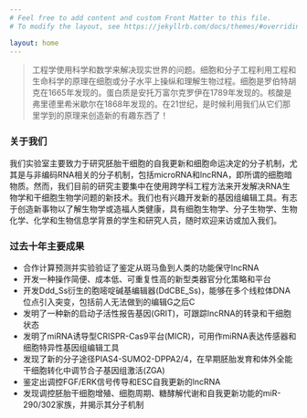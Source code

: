 ```yaml
---
# Feel free to add content and custom Front Matter to this file.
# To modify the layout, see https://jekyllrb.com/docs/themes/#overriding-theme-defaults

layout: home
---
```


> 工程学使用科学和数学来解决现实世界的问题。细胞和分子工程利用工程和生命科学的原理在细胞或分子水平上操纵和理解生物过程。细胞是罗伯特胡克在1665年发现的。蛋白质是安托万富尔克罗伊在1789年发现的。核酸是弗里德里希米歇尔在1868年发现的。在21世纪，是时候利用我们从它们那里学到的原理来创造新的有趣东西了！

### 关于我们

我们实验室主要致力于研究胚胎干细胞的自我更新和细胞命运决定的分子机制，尤其是与非编码RNA相关的分子机制，包括microRNA和lncRNA，即所谓的细胞暗物质。然而，我们目前的研究主要集中在使用跨学科工程方法来开发解决RNA生物学和干细胞生物学问题的新技术。我们也有兴趣开发新的基因组编辑工具。有志于创造新事物以了解生物学或造福人类健康，具有细胞生物学、分子生物学、生物化学、化学和生物信息学背景的学生和研究人员，随时欢迎来访或加入我们。

### 过去十年主要成果

- 合作计算预测并实验验证了鉴定从斑马鱼到人类的功能保守lncRNA
- 开发一种操作简便、成本低、可重复性高的新型类器官分化策略和平台
- 开发Ddd_Ss衍生的胞嘧啶碱基编辑器(DdCBE_Ss)，能够在多个线粒体DNA位点引入突变，包括前人无法做到的编辑G之后C
- 发明了一种新的启动子活性报告基因(GRIT)，可跟踪lncRNA的转录和干细胞状态
- 发明了miRNA诱导型CRISPR-Cas9平台(MICR)，可用作miRNA表达传感器和细胞特异性基因组编辑工具
- 发现了新的分子途径PIAS4-SUMO2-DPPA2/4，在早期胚胎发育和体外全能干细胞转化中调节合子基因组激活(ZGA)
- 鉴定出调控FGF/ERK信号传导和ESC自我更新的lncRNA
- 发现调控胚胎干细胞增殖、细胞周期、糖酵解代谢和自我更新功能的miR-290/302家族，并揭示其分子机制